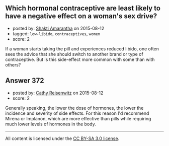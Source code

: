 ## Which hormonal contraceptive are least likely to have a negative effect on a woman's sex drive?

- posted by: [Shakti Amarantha](https://stackexchange.com/users/6557352/shakti-amarantha) on 2015-08-12
- tagged: `low-libido`, `contraceptives`, `women`
- score: 2

If a woman starts taking the pill and experiences reduced libido, one often sees the advice that she should switch to another brand or type of contraceptive.  But is this side-effect more common with some than with others?


## Answer 372

- posted by: [Cathy Reisenwitz](https://stackexchange.com/users/6779055/cathy-reisenwitz) on 2015-08-12
- score: 2

Generally speaking, the lower the dose of hormones, the lower the incidence and severity of side effects. For this reason I'd recommend Mirena or Implanon, which are more effective than pills while requiring much lower levels of hormones in the body. 



---

All content is licensed under the [CC BY-SA 3.0 license](https://creativecommons.org/licenses/by-sa/3.0/).
